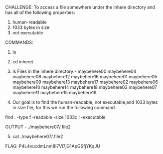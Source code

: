 CHALLENGE: To access a file somewhere under the inhere directory and has all of the following properties:
1. human-readable
2. 1033 bytes in size
3. not executable

COMMANDS: 
1. ls 

2. cd inhere/

3. ls
Files in the inhere directory:-
maybehere00  maybehere04  maybehere08  maybehere12  maybehere16 maybehere01  maybehere05  maybehere09  maybehere13  maybehere17 maybehere02  maybehere06  maybehere10  maybehere14  maybehere18 maybehere03  maybehere07  maybehere11  maybehere15  maybehere19

4. Our goal is to find the human-readable, not executable,and 1033 bytes in size file, for this we run the following command.

find . -type f -readable -size 1033c ! -executable

OUTPUT - ./maybehere07/.file2

5. cat ./maybehere07/.file2

FLAG: P4L4vucdmLnm8I7Vl7jG1ApGSfjYKqJU
